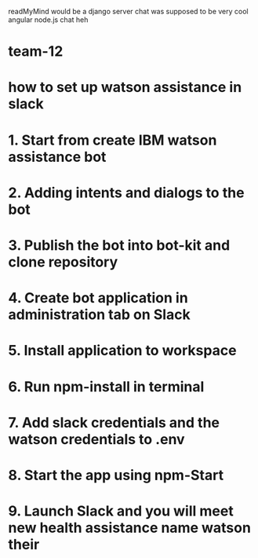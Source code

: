 readMyMind would be a django server
chat was supposed to be very cool angular node.js chat heh


# team-12
# how to set up watson assistance in slack
# 1. Start from create IBM watson assistance bot
# 2. Adding intents and dialogs to the bot
# 3. Publish the bot into bot-kit and clone repository
# 4. Create bot application in administration tab on Slack
# 5. Install application to workspace
# 6. Run npm-install in terminal
# 7. Add slack credentials and the watson credentials to .env
# 8. Start the app using npm-Start
# 9. Launch Slack and you will meet new health assistance name watson their
